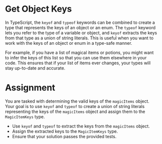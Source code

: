 # Get Object Keys

In TypeScript, the `keyof` and `typeof` keywords can be combined to create a type that represents the keys of an object or an enum. The `typeof` keyword lets you refer to the type of a variable or object, and `keyof` extracts the keys from that type as a union of string literals. This is useful when you want to work with the keys of an object or enum in a type-safe manner.

For example, if you have a list of magical items or potions, you might want to infer the keys of this list so that you can use them elsewhere in your code. This ensures that if your list of items ever changes, your types will stay up-to-date and accurate.

# Assignment

You are tasked with determining the valid keys of the `magicItems` object. Your goal is to use `keyof` and `typeof` to create a union of string literals representing the keys of the `magicItems` object and assign them to the `MagicItemKeys` type.

- Use `keyof` and `typeof` to extract the keys from the `magicItems` object.
- Assign the extracted keys to the `MagicItemKeys` type.
- Ensure that your solution passes the provided tests.